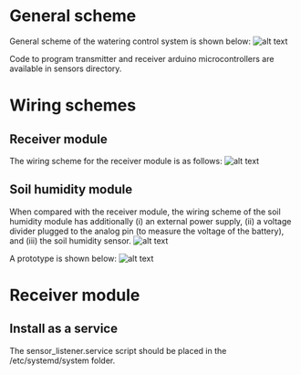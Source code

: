 # General scheme
General scheme of the watering control system is shown below:
![alt text](https://github.com/LudwikBielczynski/watering_control_system/blob/master/schemes/general.svg)

Code to program transmitter and receiver arduino microcontrollers are available in sensors directory.

# Wiring schemes
## Receiver module
The wiring scheme for the receiver module is as follows:
![alt text](https://github.com/LudwikBielczynski/watering_control_system/blob/master/schemes/receiver_module_scheme.svg)

## Soil humidity module
When compared with the receiver module, the wiring scheme of the soil humidity module has additionally (i) an external power supply, (ii) a voltage divider plugged to the analog pin (to measure the voltage of the battery), and (iii) the soil humidity sensor.
![alt text](https://github.com/LudwikBielczynski/watering_control_system/blob/master/schemes/2020-05-28_soil_humidity_module_scheme.svg)

A prototype is shown below:
![alt text](https://github.com/LudwikBielczynski/watering_control_system/blob/master/prototypes/2020-05-06_soil_humidity_module.jpg)

# Receiver module
## Install as a service
The sensor_listener.service script should be placed in the /etc/systemd/system folder.
